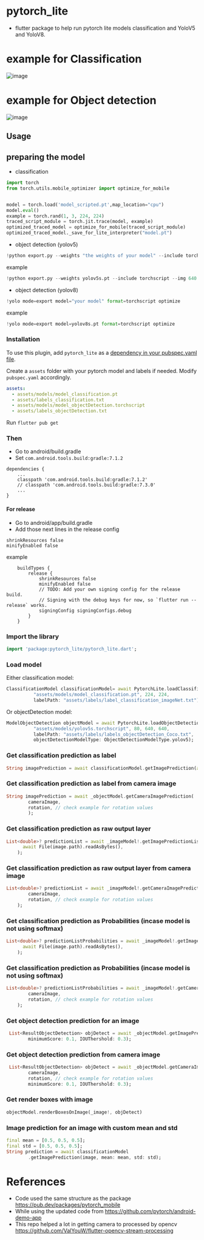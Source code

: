 # pytorch_lite

- flutter package to help run pytorch lite models classification and YoloV5 and YoloV8.

# example for Classification

![image](https://user-images.githubusercontent.com/25157308/165343107-85bc8d7f-3db2-425e-bcbc-6a4c18c77947.png)

# example for Object detection

![image](https://user-images.githubusercontent.com/25157308/165341783-3296579c-bbb5-47ff-9588-d34fb143e6c9.png)

## Usage

## preparing the model

- classification

```python
import torch
from torch.utils.mobile_optimizer import optimize_for_mobile


model = torch.load('model_scripted.pt',map_location="cpu")
model.eval()
example = torch.rand(1, 3, 224, 224)
traced_script_module = torch.jit.trace(model, example)
optimized_traced_model = optimize_for_mobile(traced_script_module)
optimized_traced_model._save_for_lite_interpreter("model.pt")
```

- object detection (yolov5)

```python
!python export.py --weights "the weights of your model" --include torchscript --img 640 --optimize
```

example

```python
!python export.py --weights yolov5s.pt --include torchscript --img 640 --optimize
```

- object detection (yolov8)

```python
!yolo mode=export model="your model" format=torchscript optimize
```

example

```python
!yolo mode=export model=yolov8s.pt format=torchscript optimize
```

### Installation

To use this plugin, add `pytorch_lite` as a [dependency in your pubspec.yaml file](https://flutter.dev/docs/development/packages-and-plugins/using-packages).

Create a `assets` folder with your pytorch model and labels if needed. Modify `pubspec.yaml` accordingly.

```yaml
assets:
  - assets/models/model_classification.pt
  - assets/labels_classification.txt
  - assets/models/model_objectDetection.torchscript
  - assets/labels_objectDetection.txt
```

Run `flutter pub get`

### Then
* Go to android/build.gradle
* Set ```com.android.tools.build:gradle:7.1.2```
```
dependencies {
    ...
    classpath 'com.android.tools.build:gradle:7.1.2'
    // classpath 'com.android.tools.build:gradle:7.3.0'
    ...
}
```

#### For release

- Go to android/app/build.gradle
- Add those next lines in the release config

```
shrinkResources false
minifyEnabled false
```

example

```
    buildTypes {
        release {
            shrinkResources false
            minifyEnabled false
            // TODO: Add your own signing config for the release build.
            // Signing with the debug keys for now, so `flutter run --release` works.
            signingConfig signingConfigs.debug
        }
    }
```

### Import the library

```dart
import 'package:pytorch_lite/pytorch_lite.dart';
```

### Load model

Either classification model:

```dart
ClassificationModel classificationModel= await PytorchLite.loadClassificationModel(
          "assets/models/model_classification.pt", 224, 224,
          labelPath: "assets/labels/label_classification_imageNet.txt");
```

Or objectDetection model:

```dart
ModelObjectDetection objectModel = await PytorchLite.loadObjectDetectionModel(
          "assets/models/yolov5s.torchscript", 80, 640, 640,
          labelPath: "assets/labels/labels_objectDetection_Coco.txt",
          objectDetectionModelType: ObjectDetectionModelType.yolov5);
```

### Get classification prediction as label

```dart
String imagePrediction = await classificationModel.getImagePrediction(await File(image.path).readAsBytes());
```

### Get classification prediction as label from camera image

```dart
String imagePrediction = await _objectModel.getCameraImagePrediction(
        cameraImage,
        rotation, // check example for rotation values
        );
```

### Get classification prediction as raw output layer

```dart
List<double>? predictionList = await _imageModel!.getImagePredictionList(
      await File(image.path).readAsBytes(),
    );
```

### Get classification prediction as raw output layer from camera image
```dart
List<double>? predictionList = await _imageModel!.getCameraImagePredictionList(
        cameraImage,
        rotation, // check example for rotation values
    );
```

### Get classification prediction as Probabilities (incase model is not using softmax)
```dart
List<double>? predictionListProbabilities = await _imageModel!.getImagePredictionListProbabilities(
      await File(image.path).readAsBytes(),
    );
```
### Get classification prediction as Probabilities (incase model is not using softmax)
```dart
List<double>? predictionListProbabilities = await _imageModel!.getCameraPredictionListProbabilities(
        cameraImage,
        rotation, // check example for rotation values
    );
```
### Get object detection prediction for an image
```dart
 List<ResultObjectDetection> objDetect = await _objectModel.getImagePrediction(await File(image.path).readAsBytes(),
        minimumScore: 0.1, IOUThershold: 0.3);
```

### Get object detection prediction from camera image

```dart
 List<ResultObjectDetection> objDetect = await _objectModel.getCameraImagePrediction(
        cameraImage,
        rotation, // check example for rotation values
        minimumScore: 0.1, IOUThershold: 0.3);
```

### Get render boxes with image

```dart
objectModel.renderBoxesOnImage(_image!, objDetect)
```

### Image prediction for an image with custom mean and std

```dart
final mean = [0.5, 0.5, 0.5];
final std = [0.5, 0.5, 0.5];
String prediction = await classificationModel
        .getImagePrediction(image, mean: mean, std: std);
```

# References

- Code used the same structure as the package https://pub.dev/packages/pytorch_mobile
- While using the updated code from https://github.com/pytorch/android-demo-app
- This repo helped a lot in getting camera to processed by opencv https://github.com/ValYouW/flutter-opencv-stream-processing
